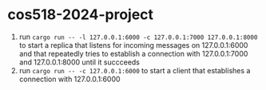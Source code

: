 # cos518-2024-project

1) run `cargo run -- -l 127.0.0.1:6000 -c 127.0.0.1:7000 127.0.0.1:8000` to start a replica that listens for incoming messages on 127.0.0.1:6000 and that repeatedly tries to establish a connection with 127.0.0.1:7000 and 127.0.0.1:8000 until it succceeds
2) run `cargo run -- -c 127.0.0.1:6000` to start a client that establishes a connection with 127.0.0.1:6000

